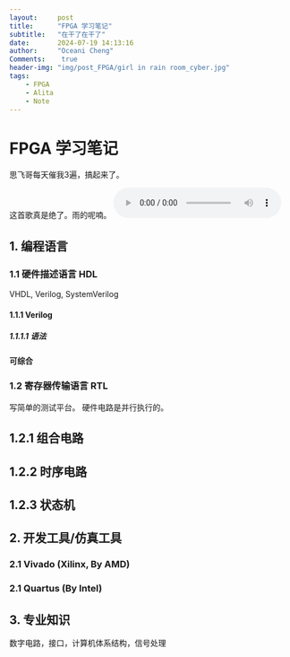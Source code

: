 ```yaml
---
layout:     post
title:      "FPGA 学习笔记"
subtitle:   "在干了在干了"
date:       2024-07-19 14:13:16
author:     "Oceani Cheng"
Comments:    true
header-img: "img/post_FPGA/girl in rain room_cyber.jpg"
tags:
    - FPGA
    - Alita
    - Note
---
```


# FPGA 学习笔记

思飞哥每天催我3遍，搞起来了。

这首歌真是绝了。雨的呢喃。
<audio controls>
  <source src="/assets/music/Whispers of Rain - Dan Gibson.flac" type="audio/flac">
</audio>

## 1. 编程语言

### 1.1 硬件描述语言 HDL
VHDL, Verilog, SystemVerilog
#### 1.1.1 Verilog
##### 1.1.1.1 语法
**可综合** 
### 1.2 寄存器传输语言 RTL
写简单的测试平台。
硬件电路是并行执行的。
## 1.2.1 组合电路
## 1.2.2 时序电路
## 1.2.3 状态机

## 2. 开发工具/仿真工具

### 2.1 Vivado (Xilinx, By AMD)

### 2.1 Quartus (By Intel)


## 3. 专业知识
数字电路，接口，计算机体系结构，信号处理